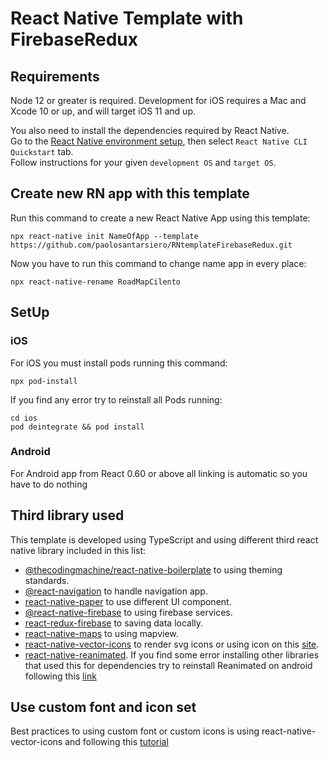 # React Native Template with FirebaseRedux

## Requirements

Node 12 or greater is required. Development for iOS requires a Mac and Xcode 10 or up, and will target iOS 11 and up.

You also need to install the dependencies required by React Native.  
Go to the [React Native environment setup](https://reactnative.dev/docs/environment-setup), then select `React Native CLI Quickstart` tab.  
Follow instructions for your given `development OS` and `target OS`.

## Create new RN app with this template
Run this command to create a new React Native App using this template:

```
npx react-native init NameOfApp --template https://github.com/paolosantarsiero/RNtemplateFirebaseRedux.git
```
Now you have to run this command to change name app in every place:
```
npx react-native-rename RoadMapCilento
```

## SetUp
### iOS
For iOS you must install pods running this command:
```
npx pod-install
```
If you find any error try to reinstall all Pods running:
```
cd ios
pod deintegrate && pod install
```

### Android
For Android app from React 0.60 or above all linking is automatic so you have to do nothing


## Third library used
This template is developed using TypeScript and using different third react native library included in this list:
- [@thecodingmachine/react-native-boilerplate](https://github.com/thecodingmachine/react-native-boilerplate) to using theming standards.
- [@react-navigation](https://github.com/react-navigation/react-navigation) to handle navigation app.
- [react-native-paper](https://github.com/callstack/react-native-paper) to use different UI component.
- [@react-native-firebase](https://github.com/invertase/react-native-firebase) to using firebase services.
- [react-redux-firebase](https://github.com/prescottprue/react-redux-firebase/) to saving data locally.
- [react-native-maps](https://github.com/react-native-maps/react-native-maps) to using mapview.
- [react-native-vector-icons](https://github.com/oblador/react-native-vector-icons) to render svg icons or using icon on this [site](https://oblador.github.io/react-native-vector-icons/).
- [react-native-reanimated](https://github.com/software-mansion/react-native-reanimated). If you find some error installing other libraries that used this for dependencies try to reinstall Reanimated on android following this [link](https://docs.swmansion.com/react-native-reanimated/docs/2.3.x/fundamentals/installation)

## Use custom font and icon set
Best practices to using custom font or custom icons is using react-native-vector-icons and following this [tutorial](https://www.reactnative.guide/12-svg-icons-using-react-native-vector-icons/12.1-creating-custom-iconset.html)
